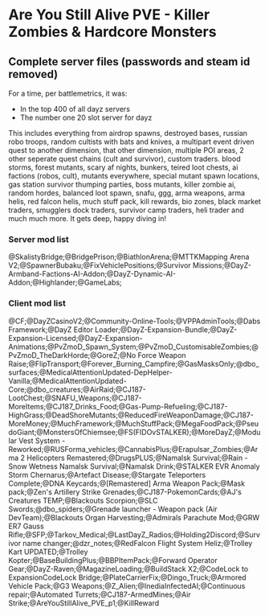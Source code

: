 # Are You Still Alive PVE - Killer Zombies & Hardcore Monsters 
## Complete server files (passwords and steam id removed)

For a time, per battlemetrics, it was:
+ In the top 400 of all dayz servers
+ The number one 20 slot server for dayz

This includes everything from airdrop spawns, destroyed bases, russian robo troops, random cultists with bats and knives, a multipart event driven quest to another dimension, that other dimension, multiple POI areas, 2 other seperate quest chains (cult and survivor), custom traders. blood storms, forest mutants, scary af nights, bunkers, teired loot chests, ai factions (robos, cult), mutants everywhere, special mutant spawn locations, gas station survivor thumping parties, boss mutants, killer zombie ai, random hordes, balanced loot spawn, snafu, ggg, arma weapons, arma helis, red falcon helis, much stuff pack, kill rewards, bio zones, black market traders, smugglers dock traders, survivor camp traders, heli trader and much much more. It gets deep, happy diving in!

### Server mod list
@SkalistyBridge;@BridgePrison;@BiathlonArena;@MTTKMapping Arena V2;@SpawnerBubaku;@FixVehiclePositions;@Survivor Missions;@DayZ-Armband-Factions-AI-Addon;@DayZ-Dynamic-AI-Addon;@Highlander;@GameLabs;

### Client mod list
@CF;@DayZCasinoV2;@Community-Online-Tools;@VPPAdminTools;@Dabs Framework;@DayZ Editor Loader;@DayZ-Expansion-Bundle;@DayZ-Expansion-Licensed;@DayZ-Expansion-Animations;@PvZmoD_Spawn_System;@PvZmoD_CustomisableZombies;@PvZmoD_TheDarkHorde;@GoreZ;@No Force Weapon Raise;@FlipTransport;@Forever_Burning_Campfire;@GasMasksOnly;@dbo_surfaces;@MedicalAttentionUpdated-DepHelper-Vanilla;@MedicalAttentionUpdated-Core;@dbo_creatures;@AirRaid;@CJ187-LootChest;@SNAFU_Weapons;@CJ187-MoreItems;@CJ187_Drinks_Food;@Gas-Pump-Refueling;@CJ187-HighGrass;@DeadShoreMutants;@ReducedFireWeaponDamage;@CJ187-MoreMoney;@MuchFramework;@MuchStuffPack;@MegaFoodPack;@PseudoGiant;@MonstersOfChiemsee;@FS(FIDOvSTALKER);@MoreDayZ;@Modular Vest System - Reworked;@RUSForma_vehicles;@CannabisPlus;@Erapulsar_Zombies;@Arma 2 Helicopters Remastered;@DrugsPLUS;@Namalsk Survival;@Rain - Snow Wetness Namalsk Survival;@Namalsk Drink;@STALKER EVR Anomaly Storm Chernarus;@Artefact Disease;@Stargate Teleporters Complete;@DNA Keycards;@[Remastered] Arma Weapon Pack;@Mask pack;@Zen's Artillery Strike Grenades;@CJ187-PokemonCards;@AJ's Creatures TEMP;@Blackouts Scorpion;@SLC Swords;@dbo_spiders;@Grenade launcher - Weapon pack (Air DevTeam);@Blackouts Organ Harvesting;@Admirals Parachute Mod;@GRW ER7 Gauss Rifle;@SFP;@Tarkov_Medical;@LastDayZ_Radios;@Holding2Discord;@Survivor name changer;@dzr_notes;@RedFalcon Flight System Heliz;@Trolley Kart UPDATED;@Trolley Kopter;@BaseBuildingPlus;@BBPItemPack;@Forward Operator Gear;@DayZ-Raven;@MagazineLoading;@BuildStack X2;@CodeLock to ExpansionCodeLock Bridge;@PlateCarrierFix;@Dingo_Truck;@Armored Vehicle Pack;@G3 Weapons;@Z_Alien;@InediaInfectedAI;@Continuous repair;@Automated Turrets;@CJ187-ArmedMines;@Air Strike;@AreYouStillAlive_PVE_p1;@KillReward
